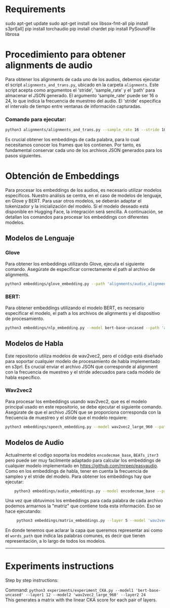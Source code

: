 # Requirements
sudo apt-get update
sudo apt-get install sox libsox-fmt-all
pip install s3prl[all]
pip install torchaudio
pip install chardet
pip install PySoundFile librosa


# Procedimiento para obtener alignments de audio

Para obtener los alignments de cada uno de los audios, debemos ejecutar el script `alignments_and_trans.py`, ubicado en la carpeta `alignments`. Este script acepta como argumentos el 'stride', 'sample_rate' y el 'path' para almacenar el JSON generado. El argumento 'sample_rate' puede ser 16 o 24, lo que indica la frecuencia de muestreo del audio. El 'stride' especifica el intervalo de tiempo entre ventanas de información capturadas.

### Comando para ejecutar:

```bash
python3 alignments/alignments_and_trans.py --sample_rate 16 --stride 10 --path '../datasets/alignments'
```

Es crucial obtener los embeddings de cada palabra, para lo cual necesitamos conocer los frames que los contienen. Por tanto, es fundamental conservar cada uno de los archivos JSON generados para los pasos siguientes.


# Obtención de Embeddings

Para procesar los embeddings de los audios, es necesario utilizar modelos específicos. Nuestro análisis se centra, en el caso de modelos de lenguaje, en Glove y BERT. Para usar otros modelos, se deberán adaptar el tokenizador y la inicialización del modelo. Si el modelo deseado está disponible en Hugging Face, la integración será sencilla. A continuación, se detallan los comandos para procesar los embeddings con diferentes modelos.

## Modelos de Lenguaje

### Glove
Para obtener los embeddings utilizando Glove, ejecuta el siguiente comando. Asegúrate de especificar correctamente el path al archivo de alignments.

```bash
python3 embeddings/glove_embedding.py --path 'alignments/audio_alignments_20_16.json'
```
### BERT:

Para obtener embeddings utilizando el modelo BERT, es necesario especificar el modelo, el path a los archivos de alignments y el dispositivo de procesamiento. 

```bash
python3 embeddings/nlp_embedding.py --model bert-base-uncased --path 'alignments/audio_alignments_20_16.json' --device 'cuda'
```

## Modelos de Habla

Este repositorio utiliza modelos de wav2vec2, pero el código está diseñado para soportar cualquier modelo de procesamiento de habla implementado en s3prl. Es crucial enviar el archivo JSON que corresponde al alignment con la frecuencia de muestreo y el stride adecuados para cada modelo de habla específico.

### Wav2vec2

Para procesar los embeddings usando wav2vec2, que es el modelo principal usado en este repositorio, se debe ejecutar el siguiente comando. Asegúrate de que el archivo JSON que se proporciona corresponda con la frecuencia de muestreo y el stride que el modelo requiere:

```bash
python3 embeddings/speech_embedding.py --model wav2vec2_large_960 --path 'alignments/audio_alignments_20_16.json' --device 'cuda'
```

## Modelos de Audio

Actualmente el codigo soporta los modelos `encodecmae_base`, `BEATs_iter3` pero puede ser muy facilmente adaptado para calcular los embeddings de cualquier modelo implementado en https://github.com/mrpep/easyaudio. Como en los embeddings de habla, tener en cuenta la frecuencia de sampleo y el stride del modelo. Para obtener los embeddings hay que ejecutar:

```bash
    python3 embeddings/audio_embeddings.py --model encodecmae_base --path 'alignments/audio_alignments_13.33_24.json' --device 'cuda'
```


Una vez que obtuvimos los embeddings para cada palabra de cada archivo podemos armarnos la "matriz" que contiene toda esta información. Eso se hace ejecutando:

```bash
     python3 embeddings/matrix_embeddings.py --layer 5 --model 'wav2vec2' --words_path 'words_in_order1.json'
``` 

En donde tenemos que aclarar la capa que queremos representar asi como el `words_path` que indica las palabras comunes, es decir que tienen representación, a lo largo de todos los modelos.


------------------------------------------------------------------------

# Experiments instructions

Step by step instructions:

  Command: 
     ```
     python3 experiments/experiment_CKA.py --model1 'bert-base-uncased' --layer1 12 --model2 'wav2vec2_large_960' --layer2 24
     ```  
  This generates a matrix with the linear CKA score for each pair of layers.